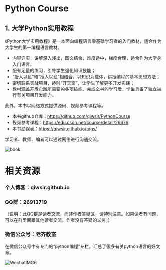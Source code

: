 # Python Course

## 1. 大学Python实用教程

《Python大学实用教程》是一本面向编程语言零基础学习者的入门教材，适合作为大学生的第一编程语言教材。

- 内容详实，讲解深入浅出，图文结合，难度适中，梯度合理，适合作为大学身入门语言。
- 配有足量的练习，引导学生强化知识技能；
- “授人以鱼”和“授人以渔”相结合，以知识为载体，讲授编程的基本思想方法；
- 密切联系实战项目，适时“开天窗”，让学生了解更多开发实践；
- 教材涵盖开发实践所需要的多项技能，完成全书的学习后，学生具备了独立进行有关项目开发能力。

此外，本书以网络方式提供源码、视频参考课程等。

- 本书github仓库：https://github.com/qiwsir/PythonCourse
- 视频参考课程：https://edu.csdn.net/course/detail/26676
- 本书勘误表：https://qiwsir.github.io/tags/

学习者、教师、编者可以通过网络进行沟通交流。

![book](https://i.postimg.cc/nrRyxXQf/python.png)

# 相关资源

### 个人博客：qiwsir.github.io

### QQ群：26913719 

（说明：此QQ群是读者交流，而非作者答疑区，请特别注意。如果读者有问题，可以在群里面跟其他读者交流。作者没有答疑的义务。）

### 微信公众号：老齐教室

在微信公众号中有专门的“python编程”专栏，汇总了很多有关python语言的好文章。

![WechatIMG6](https://public-tuchuang.oss-cn-hangzhou.aliyuncs.com/WechatIMG6_20200109154827.jpeg)


